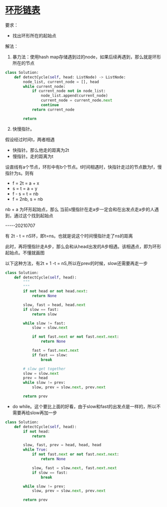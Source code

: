 # [环形链表](https://leetcode-cn.com/problems/linked-list-cycle-ii/)

要求：

* 找出环形所在的起始点

解法：

1. 暴力法：使用hash map存储遇到过的node，如果后续再遇到，那么就是环形所在的节点
```python
class Solution:
    def detectCycle(self, head: ListNode) -> ListNode:
        node_list, current_node = [], head
        while current_node:
            if current_node not in node_list:
                node_list.append(current_node)
                current_node = current_node.next
                continue
            return current_node

        return
```

2. 快慢指针。

假设经过时间t，两者相遇
* 快指针。那么他走的距离为2t
* 慢指针。走的距离为t

设直线有a个节点，环形中有b个节点。t时间相遇时，快指针走过的节点数为f，慢指针为s。则有

* f = 2t = a + x
* s = t = a + y
* f - s = t = nb
* f = 2nb, s = nb

nb + a 为环形起始点，那么 当前s慢指针在走a步一定会和在出发点走a步的人遇到，通过这个找到起始点

-----20210707

有 2t - t =  nS环，即t=ns。也就是说这个时间慢指针走了ns的距离

此时，再将慢指针走A步，那么会和从head出发的A步相遇。该相遇点，即为环形起始点。不懂就画图

以下这种方法，有2t + 1 -t = nS,所以在prev的时候，slow还需要再走一步
```python
class Solution:
    def detectCycle(self, head):
        """
        """
        if not head or not head.next:
            return None

        slow, fast = head, head.next
        if slow == fast:
            return slow

        while slow != fast:
            slow = slow.next

            if not fast.next or not fast.next.next:
                return None

            fast = fast.next.next
            if fast == slow:
                break

        # slow get together
        slow = slow.next
        prev = head
        while slow != prev:
            slow, prev = slow.next, prev.next

        return prev
```

* do while。这个要比上面的好看，由于slow和fast的出发点是一样的，所以不需要再给slow再加一步
```python
class Solution:
    def detectCycle(self, head):
        if not head:
            return 

        slow, fast, prev = head, head, head
        while True:
            if not fast.next or not fast.next.next:
                return None

            slow, fast = slow.next, fast.next.next
            if slow == fast:
                break

        while slow != prev:
            slow, prev = slow.next, prev.next

        return prev
```
